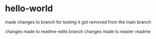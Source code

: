 # hello-world
made changes to branch for testing
it got removed from the main branch

changes made to readme-edits branch
changes made to master readme

